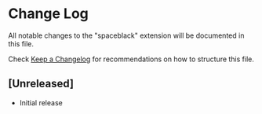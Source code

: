 # Change Log

All notable changes to the "spaceblack" extension will be documented in this file.

Check [Keep a Changelog](http://keepachangelog.com/) for recommendations on how to structure this file.

## [Unreleased]

- Initial release
